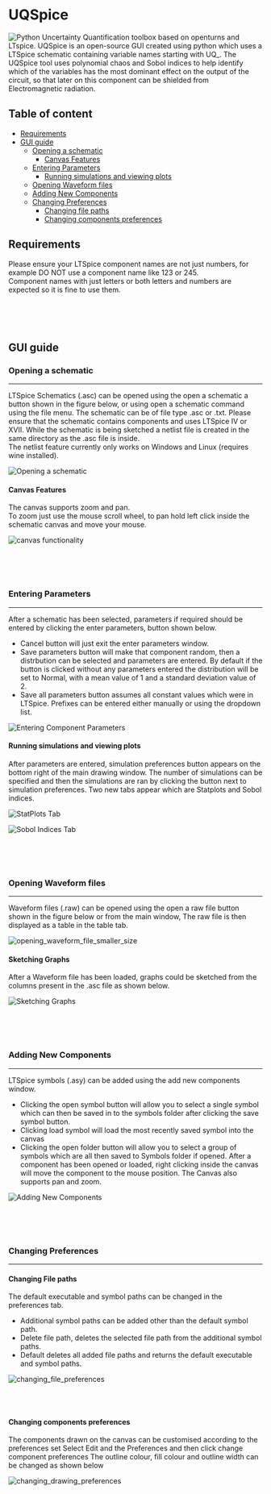 
# UQSpice
![Python](https://img.shields.io/badge/python-v3.7+-blue.svg)
Uncertainty Quantification toolbox based on openturns and LTspice.
UQSpice is an open-source GUI created using python which uses a LTSpice schematic containing variable names starting with UQ_.
The UQSpice tool uses polynomial chaos and Sobol indices to help identify which of the variables has the most dominant effect on the output of the circuit,
so that later on this component can be shielded from Electromagnetic radiation.


## Table of content
  - [Requirements](#requirements)
  - [GUI guide](#gui-guide)
    - [Opening a schematic](#opening-a-schematic)
      - [Canvas Features](#canvas-features)
    - [Entering Parameters](#entering-parameters)
      - [Running simulations and viewing plots](#running-simulations-and-viewing-plots)
    - [Opening Waveform files](#opening-waveform-files)
    - [Adding New Components](#adding-new-components)
    - [Changing Preferences](#changing-preferences)
      - [Changing file paths](#changing-file-paths)
      - [Changing components preferences](changing-components-preferences)

## Requirements
Please ensure your LTSpice component names are not just numbers, for example DO NOT use a component name like 123 or 245.  
Component names with just letters or both letters and numbers are expected so it is fine to use them.

<br>
<br>
<br>

## GUI guide
### Opening a schematic
---
LTSpice Schematics (.asc) can be opened using the open
a schematic a button shown in the figure below,
or using open a schematic command using the file menu.
The schematic can be of file type .asc or .txt.
Please ensure that the schematic contains
components and uses LTSpice IV or XVII.
While the schematic is being sketched a netlist file is created in the same directory as the .asc file is inside.  
The netlist feature currently only works on Windows and Linux (requires wine installed).

![Opening a schematic](https://user-images.githubusercontent.com/61741122/183928565-1fee4e97-4d83-4fb5-ac18-b40e96e601fd.gif)


#### Canvas Features
The canvas supports zoom and pan.  
To zoom just use the mouse scroll wheel,
to pan hold left click inside the schematic canvas and move your mouse.

![canvas functionality](https://user-images.githubusercontent.com/61741122/183928977-8308d5f0-643b-4338-9d54-97df3cfe9890.gif)

<br>
<br>
<br>

### Entering Parameters
---
After a schematic has been selected,
parameters if required should be entered
by clicking the enter parameters, button shown below.  
- Cancel button will just exit the enter parameters window.
- Save parameters button will make that component random, then a distrbution
  can be selected and parameters are entered.  By default if the button is
  clicked without any parameters entered the distribution will be set to Normal,
  with a mean value of 1 and a standard deviation value of 2.
- Save all parameters button assumes all constant values which were in LTSpice.
Prefixes can be entered either manually or using the dropdown list.

![Entering Component Parameters](https://user-images.githubusercontent.com/61741122/191733927-c32879a5-f511-47c4-9954-a08fca6214b5.gif)

#### Running simulations and viewing plots
After parameters are entered, simulation preferences button appears on the bottom right of the main drawing window.
The number of simulations can be specified and then the simulations are ran by clicking the button next to simulation preferences.
Two new tabs appear which are Statplots and Sobol indices.

![StatPlots Tab](https://user-images.githubusercontent.com/61741122/191734487-3e28b085-9436-436b-9bff-7507cc59029e.gif)

![Sobol Indices Tab](https://user-images.githubusercontent.com/61741122/191734509-5c2289de-881d-4021-be9b-4ee735c42890.gif)

<br>
<br>
<br>

### Opening Waveform files
---
Waveform files (.raw) can be opened using the open
a raw file button shown in the figure below or from the main window,
The raw file is then displayed as a table in the table tab.

![opening_waveform_file_smaller_size](https://user-images.githubusercontent.com/61741122/183931814-e3f39d62-d24d-4e93-bfeb-10e3fdf3a295.gif)

#### Sketching Graphs
After a Waveform file has been loaded, graphs could be sketched from the columns present in the .asc file as shown below.

![Sketching Graphs](https://user-images.githubusercontent.com/61741122/191736161-ec5a9c99-b4cb-4626-b02c-cde3a8fd69dd.gif)

<br>
<br>
<br>

### Adding New Components
---
LTSpice symbols (.asy) can be added using the add new components window.  
- Clicking the open symbol button will allow you to select a single symbol
  which can then be saved in to the symbols folder after clicking the
  save symbol button.
- Clicking load symbol will load the most recently saved symbol into the canvas
- Clicking the open folder button will allow you to select a group of symbols
  which are all then saved to Symbols folder if opened.
After a component has been opened or loaded,
right clicking inside the canvas will move the
component to the mouse position.
The Canvas also supports pan and zoom.

![Adding New Components](https://user-images.githubusercontent.com/61741122/183929535-3099217f-5830-44a3-a6f4-6fa9362d9c89.gif)

<br>
<br>
<br>

### Changing Preferences
---
#### Changing File paths
The default executable and symbol paths
can be changed in the preferences tab.  
- Additional symbol paths can be added other than the default symbol path.
- Delete file path, deletes the selected file path from the
  additional symbol paths.
- Default deletes all added file paths and returns the default executable
  and symbol paths.

![changing_file_preferences](https://user-images.githubusercontent.com/61741122/183949890-aeb7a1de-2933-481f-b1cb-2cb6bfca7129.gif)

<br>
<br>

#### Changing components preferences
The components drawn on the canvas can be customised according
to the preferences set
Select Edit and the Preferences and then click change component preferences
The outline colour, fill colour and outline width can be changed as shown below

![changing_drawing_preferences](https://user-images.githubusercontent.com/61741122/183930232-e7747f2f-66fb-476f-b612-ac176fec8535.gif)




